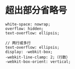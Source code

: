 # 超出部分省略号
    white-space: nowrap;
    overflow: hidden;
    text-overflow: ellipsis;

    // 两行或多行
    text-overflow: ellipsis;
    display: -webkit-box;
    -webkit-line-clamp: 2;（行数）
    -webkit-box-orient: vertical;